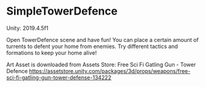 # SimpleTowerDefence
 
Unity: 2019.4.5f1

Open TowerDefence scene and have fun!
You can place a certain amount of turrents to defent your home from enemies. Try different tactics and formations to keep your home alive!

Art Asset is downloaded from Assets Store:
Free Sci Fi Gatling Gun - Tower Defence
https://assetstore.unity.com/packages/3d/props/weapons/free-sci-fi-gatling-gun-tower-defense-134222
